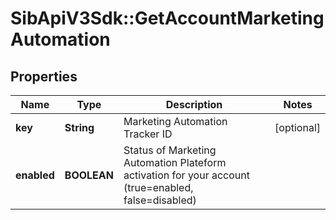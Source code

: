 # SibApiV3Sdk::GetAccountMarketingAutomation

## Properties
Name | Type | Description | Notes
------------ | ------------- | ------------- | -------------
**key** | **String** | Marketing Automation Tracker ID | [optional] 
**enabled** | **BOOLEAN** | Status of Marketing Automation Plateform activation for your account (true&#x3D;enabled, false&#x3D;disabled) | 


